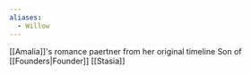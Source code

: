 ```yaml
---
aliases:
  - Willow
---
```

[[Amalia]]'s romance paertner from her original timeline
Son of [[Founders|Founder]] [[Stasia]]